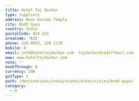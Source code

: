 ```yaml
---
title: Hotel Taj Darbar
type: suppliers
address: Near Korean Temple
city: Bodh Gaya
country: India
postalCode: 824 231
areaCode: '631'
phone: 220 0053, 220 1178
mobile: 0
email: info@hoteltajdarbar.com  tajdarbar@rediffmail.com
www: www.hoteltajdarbar.com
note: ''
bookThrough: 0
currency: INR
gstType: 1
path: /destinations/india/states/bihar/cities/bodh-gaya/
category:
  - H
---
```


